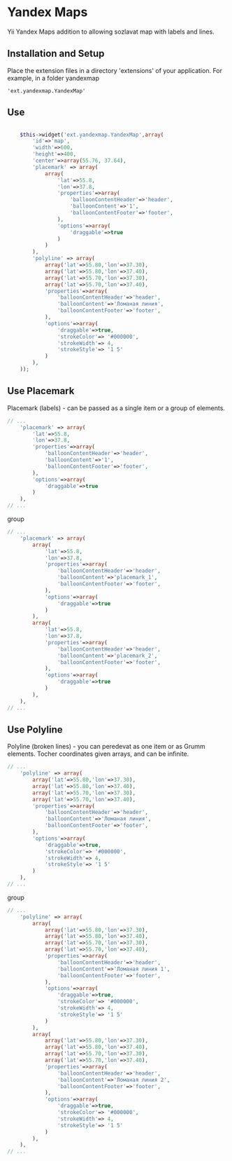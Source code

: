 Yandex Maps
==========

Yii Yandex Maps addition to allowing sozlavat map with labels and lines.

Installation and Setup
---------------------

Place the extension files in a directory 'extensions' of your application. For example, in a folder yandexmap

~~~
'ext.yandexmap.YandexMap'
~~~

Use
-----

```php

	$this->widget('ext.yandexmap.YandexMap',array(
		'id'=>'map',
		'width'=>600,
		'height'=>400,
		'center'=>array(55.76, 37.64),
		'placemark' => array(
			array(
				'lat'=>55.8,
				'lon'=>37.8,
				'properties'=>array(
					'balloonContentHeader'=>'header',
					'balloonContent'=>'1',
					'balloonContentFooter'=>'footer',
				),
				'options'=>array(
					'draggable'=>true
				)
			)
		),
		'polyline' => array(
			array('lat'=>55.80,'lon'=>37.30),
			array('lat'=>55.80,'lon'=>37.40),
            array('lat'=>55.70,'lon'=>37.30),
            array('lat'=>55.70,'lon'=>37.40),
			'properties'=>array(
				'balloonContentHeader'=>'header',
				'balloonContent'=>'Ломаная линия',
				'balloonContentFooter'=>'footer',
			),
			'options'=>array(
				'draggable'=>true,
				'strokeColor'=> '#000000',
				'strokeWidth'=> 4,
				'strokeStyle'=> '1 5'
			)
		),
	));

```

Use Placemark
---

Placemark (labels) - can be passed as a single item or a group of elements.

```php
// ...
	'placemark' => array(
		'lat'=>55.8,
		'lon'=>37.8,
		'properties'=>array(
			'balloonContentHeader'=>'header',
			'balloonContent'=>'1',
			'balloonContentFooter'=>'footer',
		),
		'options'=>array(
			'draggable'=>true
		)
	),
// ...

```

group

```php
// ...
	'placemark' => array(
		array(
			'lat'=>55.8,
			'lon'=>37.8,
			'properties'=>array(
				'balloonContentHeader'=>'header',
				'balloonContent'=>'placemark_1',
				'balloonContentFooter'=>'footer',
			),
			'options'=>array(
				'draggable'=>true
			)
		),
		array(
			'lat'=>55.8,
			'lon'=>37.8,
			'properties'=>array(
				'balloonContentHeader'=>'header',
				'balloonContent'=>'placemark_2',
				'balloonContentFooter'=>'footer',
			),
			'options'=>array(
				'draggable'=>true
			)
		),
	),
// ...

```

Use Polyline
---

Polyline (broken lines) - you can peredevat as one item or as Grumm elements. Tocher coordinates given arrays, and can be infinite.

```php
// ...
	'polyline' => array(
		array('lat'=>55.80,'lon'=>37.30),
		array('lat'=>55.80,'lon'=>37.40),
		array('lat'=>55.70,'lon'=>37.30),
		array('lat'=>55.70,'lon'=>37.40),
		'properties'=>array(
			'balloonContentHeader'=>'header',
			'balloonContent'=>'Ломаная линия',
			'balloonContentFooter'=>'footer',
		),
		'options'=>array(
			'draggable'=>true,
			'strokeColor'=> '#000000',
			'strokeWidth'=> 4,
			'strokeStyle'=> '1 5'
		)
	),
// ...

```

group

```php
// ...
	'polyline' => array(
		array(
			array('lat'=>55.80,'lon'=>37.30),
			array('lat'=>55.80,'lon'=>37.40),
			array('lat'=>55.70,'lon'=>37.30),
			array('lat'=>55.70,'lon'=>37.40),
			'properties'=>array(
				'balloonContentHeader'=>'header',
				'balloonContent'=>'Ломаная линия 1',
				'balloonContentFooter'=>'footer',
			),
			'options'=>array(
				'draggable'=>true,
				'strokeColor'=> '#000000',
				'strokeWidth'=> 4,
				'strokeStyle'=> '1 5'
			)
		),
		array(
			array('lat'=>55.80,'lon'=>37.30),
			array('lat'=>55.80,'lon'=>37.40),
			array('lat'=>55.70,'lon'=>37.30),
			array('lat'=>55.70,'lon'=>37.40),
			'properties'=>array(
				'balloonContentHeader'=>'header',
				'balloonContent'=>'Ломаная линия 2',
				'balloonContentFooter'=>'footer',
			),
			'options'=>array(
				'draggable'=>true,
				'strokeColor'=> '#000000',
				'strokeWidth'=> 4,
				'strokeStyle'=> '1 5'
			)
		),
	),
// ...

```